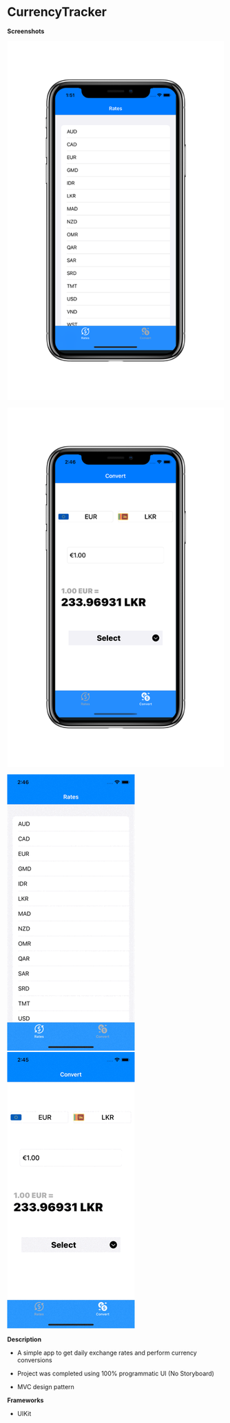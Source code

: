 # CurrencyTracker

**Screenshots**

![](Screenshots/Rates%20Screen.png)

![](Screenshots/Convert%20Screen.png)

![](Screenshots/Rates.gif)    ![](Screenshots/Convert.gif)   

**Description**

* A simple app to get daily exchange rates and perform currency conversions

* Project was completed using 100% programmatic UI (No Storyboard)

* MVC design pattern


**Frameworks**

* UIKit
